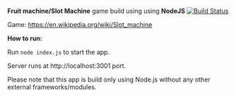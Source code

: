 **Fruit machine/Slot Machine** game build using using **NodeJS** 
[![Build Status](https://travis-ci.org/connecttobn/netEnt.svg?branch=master)](https://travis-ci.org/connecttobn/netEnt)

Game: https://en.wikipedia.org/wiki/Slot_machine

**How to run:** 


Run ```node index.js``` to start the app.

Server runs at http://localhost:3001 port.

Please note that this app is build only using Node.js without any other external frameworks/modules.

